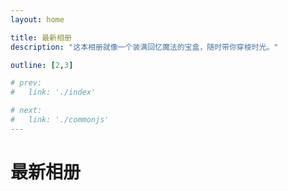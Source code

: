 ```yaml
---
layout: home

title: 最新相册
description: "这本相册就像一个装满回忆魔法的宝盒，随时带你穿梭时光。"

outline: [2,3]

# prev:
#   link: './index'

# next: 
#   link: './commonjs'
---
```

# 最新相册
<MasonryCustom :dataList="demoMasonry" />

<script setup>
import jsonData from '../../attachment/json/demo/index.json'
const demoMasonry = jsonData.masonry || []
</script>